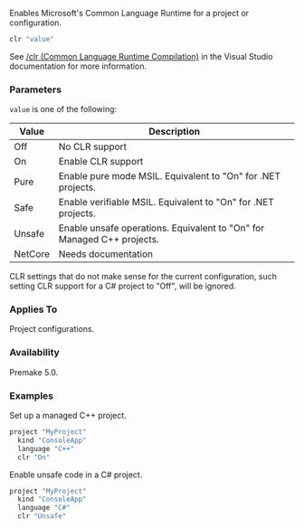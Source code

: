 Enables Microsoft's Common Language Runtime for a project or configuration.

```lua
clr "value"
```

See [/clr (Common Language Runtime Compilation)](http://msdn.microsoft.com/en-us/library/k8d11d4s.aspx) in the Visual Studio documentation for more information.

### Parameters ###

`value` is one of the following:

| Value       | Description                                                            |
|-------------|------------------------------------------------------------------------|
| Off         | No CLR support                                                         |
| On          | Enable CLR support                                                     |
| Pure        | Enable pure mode MSIL. Equivalent to "On" for .NET projects.           |
| Safe        | Enable verifiable MSIL. Equivalent to "On" for .NET projects.          |
| Unsafe      | Enable unsafe operations. Equivalent to "On" for Managed C++ projects. |
| NetCore     | Needs documentation                                                    |

CLR settings that do not make sense for the current configuration, such setting CLR support for a C# project to "Off", will be ignored.

### Applies To ###

Project configurations.

### Availability ###

Premake 5.0.

### Examples ###

Set up a managed C++ project.

```lua
project "MyProject"
  kind "ConsoleApp"
  language "C++"
  clr "On"
```

Enable unsafe code in a C# project.

```lua
project "MyProject"
  kind "ConsoleApp"
  language "C#"
  clr "Unsafe"
```
